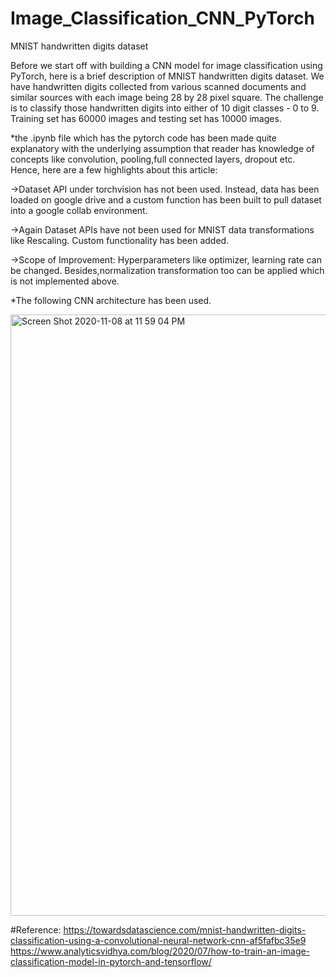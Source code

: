 # Image_Classification_CNN_PyTorch
MNIST handwritten digits dataset 

Before we start off with building a CNN model for image classification using PyTorch, here is a brief description of MNIST handwritten digits dataset. We have handwritten digits collected from various scanned documents and similar sources with each image being 28 by 28 pixel square. The challenge is to classify those handwritten digits into either of 10 digit classes - 0 to 9. Training set has 60000 images and testing set has 10000 images. 

*the .ipynb file which has the pytorch code has been made quite explanatory with the underlying assumption that reader has knowledge of concepts like convolution, pooling,full connected layers, dropout etc. Hence, here are a few highlights about this article: 

->Dataset API under torchvision has not been used. Instead, data has been loaded on google drive and a custom function has been built to pull dataset into a google collab environment. 

->Again Dataset APIs have not been used for MNIST data transformations like Rescaling. Custom functionality has been added. 

->Scope of Improvement: Hyperparameters like optimizer, learning rate can be changed. Besides,normalization transformation too can be applied which is not implemented above. 

*The following CNN architecture has been used. 

<img width="962" alt="Screen Shot 2020-11-08 at 11 59 04 PM" src="https://user-images.githubusercontent.com/56598403/98508638-d194e180-222d-11eb-9bce-d993ec4bea30.png">

#Reference: 
https://towardsdatascience.com/mnist-handwritten-digits-classification-using-a-convolutional-neural-network-cnn-af5fafbc35e9
https://www.analyticsvidhya.com/blog/2020/07/how-to-train-an-image-classification-model-in-pytorch-and-tensorflow/
